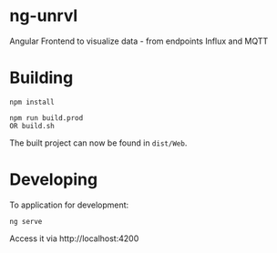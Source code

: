 # ng-unrvl

Angular Frontend to visualize data - from endpoints Influx and MQTT


# Building

```
npm install

npm run build.prod
OR build.sh
```

The built project can now be found in `dist/Web`.

# Developing

To application for development:

```
ng serve
```

Access it via http://localhost:4200

